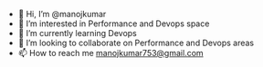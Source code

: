 - 👋 Hi, I’m @manojkumar
- 👀 I’m interested in Performance and Devops space
- 🌱 I’m currently learning Devops
- 💞️ I’m looking to collaborate on Performance and Devops areas
- 📫 How to reach me manojkumar753@gmail.com

<!---
manojkumar542/manojkumar542 is a ✨ special ✨ repository because its `README.md` (this file) appears on your GitHub profile.
You can click the Preview link to take a look at your changes.
--->
